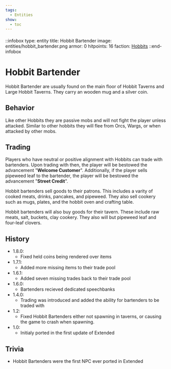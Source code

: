 ```yaml
---
tags:
  - Entities
show:
  - toc
---
```


####

::infobox
type: entity
title: Hobbit Bartender
image: entities/hobbit_bartender.png
armor: 0
hitpoints: 16
faction: [Hobbits](/Extended-Wiki/wiki/Hobbits_(Faction))
::end-infobox

# Hobbit Bartender

Hobbit Bartender are usually found on the main floor of Hobbit Taverns and Large Hobbit Taverns. They carry an wooden mug and a silver coin.

## Behavior

Like other Hobbits they are passive mobs and will not fight the player unless attacked. Similar to other hobbits they will flee from Orcs, Wargs, or when attacked by other mobs. 

## Trading

Players who have neutral or positive alignment with Hobbits can trade with bartenders. Upon trading with then, the player will be bestowed the advancement "**Welcome Customer**". Additionally, if the player sells pipeweed leaf to the bartender, the player will be bestowed the advancement "**Street Credit**".

Hobbit bartenders sell goods to their patrons. This includes a varity of cooked meats, drinks, pancakes, and pipeweed. They also sell cookery such as mugs, plates, and the hobbit oven and crafting table.

Hobbit bartenders will also buy goods for their tavern. These include raw meats, salt, buckets, clay cookery. They also will but pipeweed leaf and four-leaf clovers.

## History
- 1.8.0:
    - Fixed held coins being rendered over items
- 1.7.1:
    - Added more missing items to their trade pool
- 1.6.1:
    - Added seven missing trades back to their trade pool
- 1.6.0:
    - Bartenders recieved dedicated speechbanks
- 1.4.0: 
    - Trading was introduced and added the ability for bartenders to be traded with
- 1.2:
    - Fixed Hobbit Bartenders either not spawning in taverns, or causing the game to crash when spawning.
- 1.0:
    - Initialy ported in the first update of Extended

## Trivia

- Hobbit Bartenders were the first NPC ever ported in Extended
